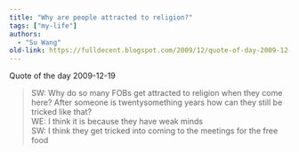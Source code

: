 ```yaml
---
title: "Why are people attracted to religion?"
tags: ["my-life"]
authors:
  - "Su Wang"
old-link: https://fulldecent.blogspot.com/2009/12/quote-of-day-2009-12-19.html
---
```


Quote of the day 2009-12-19

> SW: Why do so many FOBs get attracted to religion when they come here? After someone is twentysomething years how can they still be tricked like that?<br>
> WE: I think it is because they have weak minds<br>
> SW: I think they get tricked into coming to the meetings for the free food

